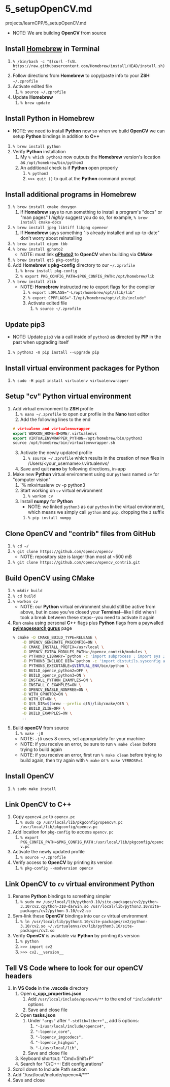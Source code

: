 # 5_setupOpenCV.md

projects/learnCPP/5_setupOpenCV.md

- NOTE: We are building **OpenCV** from source
## Install [**Homebrew**](https://brew.sh) in **Terminal**
1. `% /bin/bash -c "$(curl -fsSL https://raw.githubusercontent.com/Homebrew/install/HEAD/install.sh)"`
2. Follow directions from **Homebrew** to copy/paste info to your **ZSH** `~/.zprofile`
3. Activate edited file
    1. `% source ~/.zprofile`
4. Update **Homebrew**
    1. `% brew update`
## Install **Python** in **Homebrew**
- NOTE: we need to install **Python** now so when we build **OpenCV** we can setup **Python** bindings in addition to **C++**
1. `% brew install python`
2. Verify **Python** installation
    1. My `% which python3` now outputs the **Homebrew** version's location as `/opt/homebrew/bin/python3`
    2. An additional check is if **Python** open properly
        1. `% python3`
        2. `>>> quit ()` to quit at the **Python** command prompt
## Install additional programs in **Homebrew**
1. `% brew install cmake doxygen`
    1. If **Homebrew** says to run something to install a program's "docs" or "man pages" I *highly* suggest you do so, for example, `% brew install cmake-docs`
2. `% brew install jpeg libtiff libpng openexr`
    1. If **Homebrew** says something "is already installed and up-to-date" don't worry about reinstalling
3. `% brew install eigen tbb`
4. `% brew install gphoto2`
    - NOTE: must link [**gPhoto2**](http://www.gphoto.org) to **OpenCV** when building via **CMake**
5. `% brew install qt5 pkg-config`
6. Add **Homebrew**'s **pkg-config** directory to our `~/.zprofile`
    1. `% brew install pkg-config`
    2. `% export PKG_CONFIG_PATH=$PKG_CONFIG_PATH:/opt/homebrew/lib`
7. `% brew install zlib`
    - NOTE: **Homebrew** instructed me to export flags for the compiler
        1. `% export LDFLAGS="-L/opt/homebrew/opt/zlib/lib"`
        2. `% export CPPFLAGS="-I/opt/homebrew/opt/zlib/include"`
        3. Activate edited file
            1. `% source ~/.zprofile`


## Update **pip3**
- NOTE: Update `pip3` via a call inside of `python3` as directed by **PIP** in the past when upgrading itself
1. `% python3 -m pip install --upgrade pip`
## Install virtual environment packages for **Python**
1. `% sudo -H pip3 install virtualenv virtualenvwrapper`
## Setup "cv" **Python** virtual environment
1. Add virtual environment to **ZSH** profile
    1. `% nano ~/.zprofile` to open our profile in the **Nano** text editor
    2. Add the following lines to the end
    ```c++
    # virtualenv and virtualenvwrapper
    export WORKON_HOME=$HOME/.virtualenvs
    export VIRTUALENVWRAPPER_PYTHON=/opt/homebrew/bin/python3
    source /opt/homebrew/bin/virtualenvwrapper.sh
    ```
    3. Activate the newly updated profile
        1. `% source ~/.zprofile` which results in the creation of new files in /Users/<your_username>/.virtualenvs/
    3. Save and quit **nano** by following directions, in-app
2. Make new **Python** virtual environment using our `python3` named `cv` for "computer vision"
    1. `% mkvirtualenv cv -p python3
    1. Start working on `cv` virtual environment
        1. `% workon cv`
    2. Install **numpy** for **Python**
        - NOTE: we linked `python3` as our `python` in the virtual environment, which means we simply call `python` and `pip`, dropping the `3` suffix
        1. `% pip install numpy`
## Clone **OpenCV** and "contrib" files from **GitHub**
1. `% cd ~/`
2. `% git clone https://github.com/opencv/opencv`
    - NOTE: repository size is larger than most at ~500 mB
3. `% git clone https://github.com/opencv/opencv_contrib.git`

## Build **OpenCV** using **CMake**
1. `% mkdir build`
2. `% cd build`
3. `% workon cv`
    - NOTE: our **Python** virtual environment should still be active from above, but in case you've closed your **Terminal**--like I did when I took a break between these steps--you need to activate it again
4. Run `cmake` using personal **C++** flags plus **Python** flags from a paywalled [**pyimagesearch gurus**](https://pyimagesearch.com/pyimagesearch-gurus/) page
    ```zsh
    % cmake -D CMAKE_BUILD_TYPE=RELEASE \
        -D OPENCV_GENERATE_PKGCONFIG=ON \
        -D CMAKE_INSTALL_PREFIX=/usr/local \
        -D OPENCV_EXTRA_MODULES_PATH=~/opencv_contrib/modules \
        -D PYTHON3_LIBRARY=`python -c 'import subprocess ; import sys ; s = subprocess.check_output("python3-config --configdir", shell=True).decode("utf-8").strip() ; (M, m) = sys.version_info[:2] ; print("{}/libpython{}.{}.dylib".format(s, M, m))'` \
        -D PYTHON3_INCLUDE_DIR=`python -c 'import distutils.sysconfig as s; print(s.get_python_inc())'` \
        -D PYTHON3_EXECUTABLE=$VIRTUAL_ENV/bin/python \
        -D BUILD_opencv_python2=OFF \
        -D BUILD_opencv_python3=ON \
        -D INSTALL_PYTHON_EXAMPLES=ON \
        -D INSTALL_C_EXAMPLES=ON \
        -D OPENCV_ENABLE_NONFREE=ON \
        -D WITH_GPHOTO2=ON \
        -D WITH_QT=ON \
        -D Qt5_DIR=$(brew --prefix qt5)/lib/cmake/Qt5 \
        -D BUILD_ZLIB=OFF \
        -D BUILD_EXAMPLES=ON \
        ..
    ```
5. Build **openCV** from source
    1. `% make -j8`
    - NOTE: `-j8` uses 8 cores, set appropriately for your machine
    - NOTE: if you receive an error, be sure to run `% make clean` before trying to build again
    - NOTE: if you receive an error, first run `% make clean` before trying to build again, then try again with `% make` or `% make VERBOSE=1`
## Install **OpenCV**
1. `% sudo make install`
## Link **OpenCV** to **C++**
1. Copy `opencv4.pc` to `opencv.pc`
    1.  `% sudo cp /usr/local/lib/pkgconfig/opencv4.pc /usr/local/lib/pkgconfig/opencv.pc`
1. Add location for `pkg-config` to access `opencv.pc`
    1. `% export PKG_CONFIG_PATH=$PKG_CONFIG_PATH:/usr/local/lib/pkgconfig/opencv.pc`
2. Activate the newly updated profile
    1. `% source ~/.zprofile`
3. Verify access to **OpenCV** by printing its version
    1. `% pkg-config --modversion opencv`
## Link **OpenCV** to `cv` virtual environment **Python**
1. Rename **Python** bindings to something simpler
    1. `% sudo mv /usr/local/lib/python3.10/site-packages/cv2/python-3.10/cv2.cpython-310-darwin.so /usr/local/lib/python3.10/site-packages/cv2/python-3.10/cv2.so`
2. Sym-link these **OpenCV** bindings into our `cv` virtual environment
    1. `% ln /usr/local/lib/python3.10/site-packages/cv2/python-3.10/cv2.so ~/.virtualenvs/cv/lib/python3.10/site-packages/cv2.so`
3. Verify **OpenCV** is available via **Python** by printing its version
    1. `% python`
    2. `>>> import cv2`
    3. `>>> cv2.__version__`

 ## Tell **VS Code** where to look for our **openCV** headers
1. In **VS Code** in the **.vscode** directory
    1. Open **c_cpp_properties.json**
        1. Add `/usr/local/include/opencv4/**` to the end of `"includePath"` options
        2. Save and close file
    2. Open **tasks.json**
        1. Under `"args"` after `"-stdlib=libc++",`, add 5 options:
            1. `"-I/usr/local/include/opencv4",`
            2. `"-lopencv_core",`
            3. `"-lopencv_imgcodecs",`
            4. `"-lopencv_highgui",`
            5. `"-L/usr/local/lib",`
        2. Save and close file
    1. Keyboard shortcut: "Cmd+Shift+P"
    2. Search for "C/C++: Edit configurations"
2. Scroll down to Include Path section
3. Add "/usr/local/include/opencv4/**"
4. Save and close